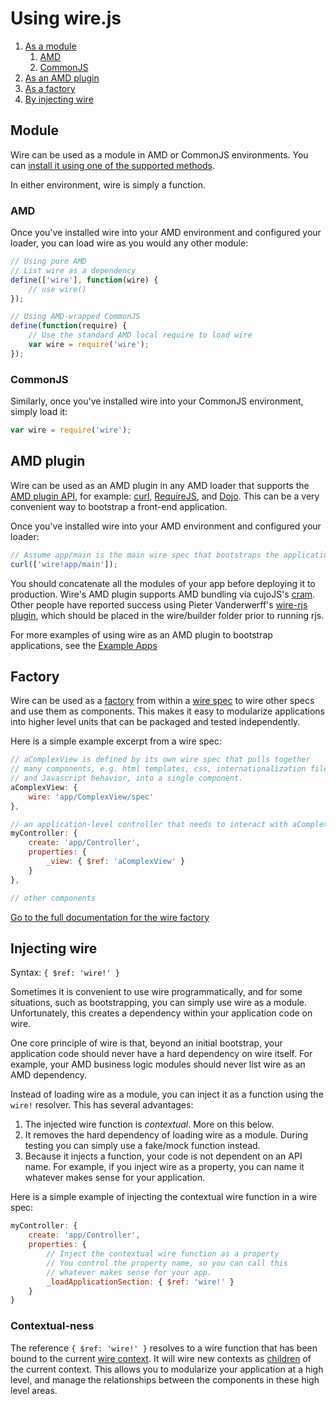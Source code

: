 # Using wire.js

1. [As a module](#module)
	1. [AMD](#amd)
	1. [CommonJS](#commonjs)
1. [As an AMD plugin](#amd-plugin)
1. [As a factory](#factory)
1. [By injecting wire](#injecting-wire)

## Module

Wire can be used as a module in AMD or CommonJS environments.  You can [install it using one of the supported methods](get.md).

In either environment, wire is simply a function.

### AMD

Once you've installed wire into your AMD environment and configured your loader, you can load wire as you would any other module:

```js
// Using pure AMD
// List wire as a dependency
define(['wire'], function(wire) {
	// use wire()
});
```

```js
// Using AMD-wrapped CommonJS
define(function(require) {
	// Use the standard AMD local require to load wire
	var wire = require('wire');
});
```

### CommonJS

Similarly, once you've installed wire into your CommonJS environment, simply load it:

```js
var wire = require('wire');
```

## AMD plugin

Wire can be used as an AMD plugin in any AMD loader that supports the [AMD plugin API](https://github.com/amdjs/amdjs-api/wiki/Loader-Plugins), for example: [curl](https://github.com/cujojs/curl), [RequireJS](http://requirejs.org), and [Dojo](http://dojotoolkit.org).  This can be a very convenient way to bootstrap a front-end application.

Once you've installed wire into your AMD environment and configured your loader:

```js
// Assume app/main is the main wire spec that bootstraps the application
curl(['wire!app/main']);
```

You should concatenate all the modules of your app before deploying it to production.  Wire's AMD plugin supports AMD bundling via cujoJS's [cram](http://know.cujojs.com/downloads#alacarte).  Other people have reported success using Pieter Vanderwerff's [wire-rjs plugin](https://github.com/pieter-vanderwerff/wire/blob/rjs-build/builder/rjs.js), which should be placed in the wire/builder folder prior to running rjs.

For more examples of using wire as an AMD plugin to bootstrap applications, see the [Example Apps](introduction.md#example-apps)

## Factory

Wire can be used as a [factory](concepts.md#factories) from within a [wire spec](concepts.md#wire-specs) to wire other specs and use them as components.  This makes it easy to modularize applications into higher level units that can be packaged and tested independently.

Here is a simple example excerpt from a wire spec:

```js
// aComplexView is defined by its own wire spec that pulls together
// many components, e.g. html templates, css, internationalization files,
// and Javascript behavior, into a single component.
aComplexView: {
	wire: 'app/ComplexView/spec'
},

// an application-level controller that needs to interact with aComplexView
myController: {
	create: 'app/Controller',
	properties: {
		_view: { $ref: 'aComplexView' }
	}
},

// other components
```

[Go to the full documentation for the wire factory](components.md#wire)

## Injecting wire

Syntax: `{ $ref: 'wire!' }`

Sometimes it is convenient to use wire programmatically, and for some situations, such as bootstrapping, you can simply use wire as a module.  Unfortunately, this creates a dependency within your application code on wire.

One core principle of wire is that, beyond an initial bootstrap, your application code should never have a hard dependency on wire itself.  For example, your AMD business logic modules should never list wire as an AMD dependency.

Instead of loading wire as a module, you can inject it as a function using the `wire!` resolver.  This has several advantages:

1. The injected wire function is *contextual*.  More on this below.
1. It removes the hard dependency of loading wire as a module.  During testing you can simply use a fake/mock function instead.
1. Because it injects a function, your code is not dependent on an API name.  For example, if you inject wire as a property, you can name it whatever makes sense for your application.

Here is a simple example of injecting the contextual wire function in a wire spec:

```js
myController: {
	create: 'app/Controller',
	properties: {
		// Inject the contextual wire function as a property
		// You control the property name, so you can call this
		// whatever makes sense for your app.
		_loadApplicationSection: { $ref: 'wire!' }
	}
}
```

### Contextual-ness

The reference `{ $ref: 'wire!' }` resolves to a wire function that has been bound to the current [wire context](concepts.md#contexts).  It will wire new contexts as [children](concepts.md#context-hierarchy) of the current context.  This allows you to modularize your application at a high level, and manage the relationships between the components in these high level areas.